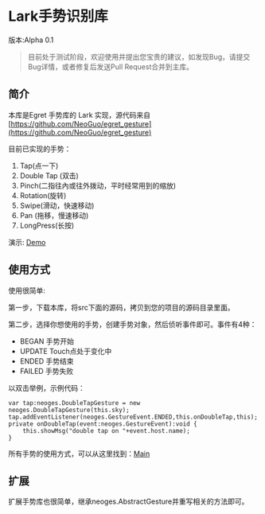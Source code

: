 ﻿# Lark手势识别库

版本:Alpha 0.1
> 目前处于测试阶段，欢迎使用并提出您宝贵的建议，如发现Bug，请提交Bug详情，或者修复后发送Pull Request合并到主库。

简介
-------------------

本库是Egret 手势库的 Lark 实现，源代码来自 [https://github.com/NeoGuo/egret_gesture](https://github.com/NeoGuo/egret_gesture)

目前已实现的手势：

1. Tap(点一下)
2. Double Tap (双击)
3. Pinch(二指往內或往外拨动，平时经常用到的缩放)
4. Rotation(旋转)
5. Swipe(滑动，快速移动)
6. Pan (拖移，慢速移动)
7. LongPress(长按)

演示: [Demo](http://www.tech-mx.com/egret/gesture/)

使用方式
-------------------

使用很简单:

第一步，下载本库，将src下面的源码，拷贝到您的项目的源码目录里面。

第二步，选择你想使用的手势，创建手势对象，然后侦听事件即可。事件有4种：

* BEGAN 手势开始
* UPDATE Touch点处于变化中
* ENDED 手势结束
* FAILED 手势失败

以双击举例，示例代码：

```
var tap:neoges.DoubleTapGesture = new neoges.DoubleTapGesture(this.sky);
tap.addEventListener(neoges.GestureEvent.ENDED,this.onDoubleTap,this);
private onDoubleTap(event:neoges.GestureEvent):void {
    this.showMsg("double tap on "+event.host.name);
}
```

所有手势的使用方式，可以从这里找到：[Main](https://github.com/zcxp/lark.gesture/src/Main.ts)

扩展
-------------------

扩展手势库也很简单，继承neoges.AbstractGesture并重写相关的方法即可。
